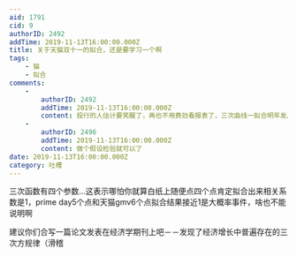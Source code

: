 ```yaml
---
aid: 1791
cid: 9
authorID: 2492
addTime: 2019-11-13T16:00:00.000Z
title: 关于天猫双十一的拟合，还是要学习一个啊
tags:
    - 猫
    - 拟合
comments:
    -
        authorID: 2492
        addTime: 2019-11-13T16:00:00.000Z
        content: 投行的人估计要笑醒了，再也不用费劲看报表了，三次曲线一拟合明年发展情况就知道了
    -
        authorID: 2496
        addTime: 2019-11-13T16:00:00.000Z
        content: 做个假设检验就可以了
date: 2019-11-13T16:00:00.000Z
category: 吐槽
---
```


三次函数有四个参数...这表示哪怕你就算白纸上随便点四个点肯定拟合出来相关系数是1，prime day5个点和天猫gmv6个点拟合结果接近1是大概率事件，啥也不能说明啊

建议你们合写一篇论文发表在经济学期刊上吧－－发现了经济增长中普遍存在的三次方规律（滑稽
